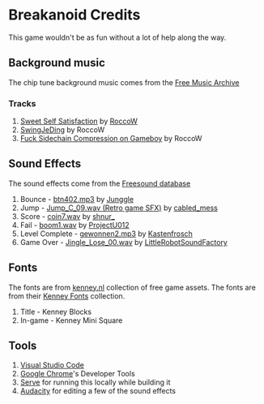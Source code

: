# Breakanoid Credits

This game wouldn't be as fun without a lot of help along the way.

## Background music
The chip tune background music comes from the [Free Music Archive](http://freemusicarchive.org/)

### Tracks
1. [Sweet Self Satisfaction](http://freemusicarchive.org/music/RoccoW/_1035/RoccoW_-__-_08_Sweet_Self_Satisfaction) by [RoccoW](http://freemusicarchive.org/music/RoccoW/)
1. [SwingJeDing](http://freemusicarchive.org/music/RoccoW/_1035/RoccoW_-__-_04_SwingJeDing) by RoccoW
1. [Fuck Sidechain Compression on Gameboy](http://freemusicarchive.org/music/RoccoW/_1035/RoccoW_-__-_07_Fuck_Sidechain_Compression_on_Gameboy) by RoccoW

## Sound Effects
The sound effects come from the [Freesound database](https://freesound.org/)

1. Bounce - [btn402.mp3](https://freesound.org/people/junggle/sounds/26777/) by [Junggle](https://freesound.org/people/junggle/)
1. Jump - [Jump_C_09.wav (Retro game SFX)](https://freesound.org/people/cabled_mess/sounds/350899/) by [cabled_mess](https://freesound.org/people/cabled_mess/)
1. Score - [coin7.wav](https://freesound.org/people/shnur_/sounds/336934/) by [shnur_](https://freesound.org/people/shnur_/)
1. Fail - [boom1.wav](https://freesound.org/people/ProjectsU012/sounds/361017/) by [ProjectU012](https://freesound.org/people/ProjectsU012/)
1. Level Complete - [gewonnen2.mp3](https://freesound.org/people/Kastenfrosch/sounds/162458/) by [Kastenfrosch](https://freesound.org/people/Kastenfrosch/)
1. Game Over - [Jingle_Lose_00.wav](https://freesound.org/people/LittleRobotSoundFactory/sounds/270329/) by [LittleRobotSoundFactory](https://freesound.org/people/LittleRobotSoundFactory/)

## Fonts
The fonts are from [kenney.nl](http://kenney.nl) collection of free game assets. The fonts are from their [Kenney Fonts](http://kenney.nl/assets/kenney-fonts) collection.

1. Title - Kenney Blocks
1. In-game - Kenney Mini Square

## Tools

1. [Visual Studio Code](https://code.visualstudio.com/)
1. [Google Chrome](https://google.com/chrome)'s Developer Tools
1. [Serve](https://github.com/zeit/serve) for running this locally while building it
1. [Audacity](http://www.audacityteam.org/) for editing a few of the sound effects
